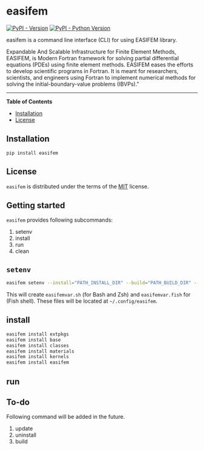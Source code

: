 # easifem

[![PyPI - Version](https://img.shields.io/pypi/v/easifem-cli.svg)](https://pypi.org/project/easifem)
[![PyPI - Python Version](https://img.shields.io/pypi/pyversions/easifem-cli.svg)](https://pypi.org/project/easifem)

easifem is a command line interface (CLI) for using EASIFEM library.

Expandable And Scalable Infrastructure for Finite Element Methods, EASIFEM, is Modern Fortran framework for solving partial differential equations (PDEs) using finite element methods. EASIFEM eases the efforts to develop scientific programs in Fortran. It is meant for researchers, scientists, and engineers using Fortran to implement numerical methods for solving the initial-boundary-value problems (IBVPs)."

-----

**Table of Contents**

- [Installation](#installation)
- [License](#license)

## Installation

```console
pip install easifem
```

## License

`easifem` is distributed under the terms of the [MIT](https://spdx.org/licenses/MIT.html) license.

## Getting started

`easifem` provides following subcommands:

1. setenv
2. install
3. run
4. clean


## `setenv`

```bash
easifem setenv --install="PATH_INSTALL_DIR" --build="PATH_BUILD_DIR" --source="PATH_SOURCE_DIR"
```

This will create `easifemvar.sh` (for Bash and Zsh) and `easifemvar.fish` for (Fish shell). These files will be located at `~/.config/easifem`.

## install

```bash
easifem install extpkgs
easifem install base
easifem install classes
easifem install materials
easifem install kernels
easifem install easifem
```

## run

## To-do

Following command will be added in the future.

1. update
2. uninstall
3. build
